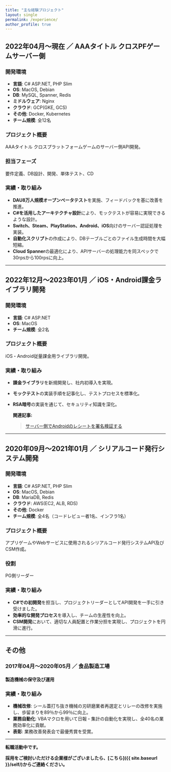 ```yaml
---
title: "主な経験プロジェクト"
layout: single
permalink: /experience/
author_profile: true
---
```


## 2022年04月～現在 ／ AAAタイトル クロスPFゲームサーバー側

### 開発環境

- **言語**: C# ASP.NET, PHP Slim
- **OS**: MacOS, Debian
- **DB**: MySQL, Spanner, Redis
- **ミドルウェア**: Nginx
- **クラウド**: GCP(GKE, GCS)
- **その他**: Docker, Kubernetes
- **チーム規模**: 全12名

### プロジェクト概要

AAAタイトル クロスプラットフォームゲームのサーバー側API開発。

### 担当フェーズ

要件定義、DB設計、開発、単体テスト、CD

### 実績・取り組み

- **DAU8万人規模オープンベータテスト**を実施、フィードバックを基に改善を推進。
- **C#を活用したアーキテクチャ設計**により、モックテストが容易に実現できるような設計。
- **Switch、Steam、PlayStation、Android、iOS**向けのサーバー認証処理を実装。
- **自動化スクリプト**の作成により、DBテーブルごとのファイル生成時間を大幅短縮。
- **Cloud Spanner**の最適化により、APIサーバーの処理能力を同スペックで30rpsから100rpsに向上。

---

## 2022年12月～2023年01月 ／ iOS・Android課金ライブラリ開発

### 開発環境

- **言語**: C# ASP.NET
- **OS**: MacOS
- **チーム規模**: 全2名

### プロジェクト概要

iOS・Android従量課金用ライブラリ開発。

### 実績・取り組み

- **課金ライブラリ**を新規開発し、社内初導入を実現。
- **モックテスト**の実装手順を記事化し、テストプロセスを標準化。
- **RSA暗号**の実装を通じて、セキュリティ知識を深化。

  **関連記事:**

  > [サーバー側でAndroidのレシートを署名検証する](https://qiita.com/simoyama2323/items/cdbb45031bbef405bd25)


---

## 2020年09月～2021年01月 ／ シリアルコード発行システム開発

### 開発環境

- **言語**: C# ASP.NET, PHP Slim
- **OS**: MacOS, Debian
- **DB**: MariaDB, Redis
- **クラウド**: AWS(EC2, ALB, RDS)
- **その他**: Docker
- **チーム規模**: 全4名（コードレビュー者1名、インフラ1名）

### プロジェクト概要

アプリゲームやWebサービスに使用されるシリアルコード発行システムAPI及びCSM作成。

### 役割

PG側リーダー

### 実績・取り組み

- **C#での初開発**を担当し、プロジェクトリーダーとしてAPI開発を一手に引き受けました。
- **効率的な開発プロセス**を導入し、チームの生産性を向上。
- **CSM開発**において、適切な人員配置と作業分担を実現し、プロジェクトを円滑に進行。

---

## その他

### 2017年04月～2020年05月 ／ 食品製造工場
#### 製造機械の保守及び運用

### 実績・取り組み

- **機械改修**: シール蓋打ち抜き機械の刃研磨業者再選定とリレーの改修を実施し、歩留まりを89％から99％に向上。
- **業務自動化**: VBAマクロを用いて日報・集計の自動化を実現し、全40名の業務効率化に貢献。
- **表彰**: 業務改善発表会で最優秀賞を受賞。

---

**転職活動中です。**

**採用をご検討いただける企業様がございましたら、[こちら]({{ site.baseurl }}/self/)からご連絡ください。**